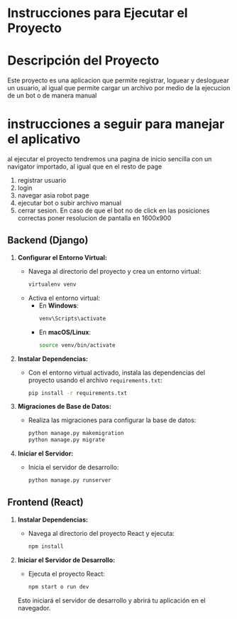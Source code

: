 # Instrucciones para Ejecutar el Proyecto

# Descripción del Proyecto
Este proyecto es una aplicacion que permite registrar, loguear y desloguear un usuario, al igual que permite cargar un archivo por medio de la ejecucion de un bot o de manera manual

# instrucciones a seguir para manejar el aplicativo
al ejecutar el proyecto tendremos una pagina de inicio sencilla con un navigator importado, al igual que en el resto de page
1. registrar usuario
2. login
3. navegar asia robot page
4. ejecutar bot o subir archivo manual
5. cerrar sesion.
En caso de que el bot no de click en las posiciones correctas poner resolucion de pantalla en 1600x900


## Backend (Django)


1. **Configurar el Entorno Virtual:**
   - Navega al directorio del proyecto y crea un entorno virtual:
     ```bash
     virtualenv venv
     ```
   - Activa el entorno virtual:
     - En **Windows**:
       ```bash
       venv\Scripts\activate
       ```
     - En **macOS/Linux**:
       ```bash
       source venv/bin/activate
       ```

2. **Instalar Dependencias:**
   - Con el entorno virtual activado, instala las dependencias del proyecto usando el archivo `requirements.txt`:
     ```bash
     pip install -r requirements.txt
     ```

3. **Migraciones de Base de Datos:**
   - Realiza las migraciones para configurar la base de datos:
     ```bash
     python manage.py makemigration
     python manage.py migrate
     ```


4. **Iniciar el Servidor:**
   - Inicia el servidor de desarrollo:
     ```bash
     python manage.py runserver
     ```

## Frontend (React)


1. **Instalar Dependencias:**
   - Navega al directorio del proyecto React y ejecuta:
     ```bash
     npm install
     ```


2. **Iniciar el Servidor de Desarrollo:**
   - Ejecuta el proyecto React:
     ```bash
     npm start o run dev
     ```

   Esto iniciará el servidor de desarrollo y abrirá tu aplicación en el navegador.

